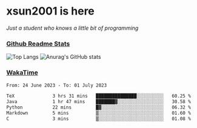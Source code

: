 # xsun2001 is here

*Just a student who knows a little bit of programming*

### [Github Readme Stats](https://github.com/anuraghazra/github-readme-stats)

![Top Langs](https://github-readme-stats.vercel.app/api/top-langs/?username=xsun2001&layout=compact&theme=radical) ![Anurag's GitHub stats](https://github-readme-stats.vercel.app/api?username=xsun2001&show_icons=true&theme=radical)

### [WakaTime](https://wakatime.com)

<!--START_SECTION:waka-->

```txt
From: 24 June 2023 - To: 01 July 2023

TeX              3 hrs 31 mins   ███████████████░░░░░░░░░░   60.25 %
Java             1 hr 47 mins    ███████▓░░░░░░░░░░░░░░░░░   30.58 %
Python           22 mins         █▓░░░░░░░░░░░░░░░░░░░░░░░   06.32 %
Markdown         5 mins          ▒░░░░░░░░░░░░░░░░░░░░░░░░   01.60 %
C                3 mins          ▒░░░░░░░░░░░░░░░░░░░░░░░░   01.08 %
```

<!--END_SECTION:waka-->
